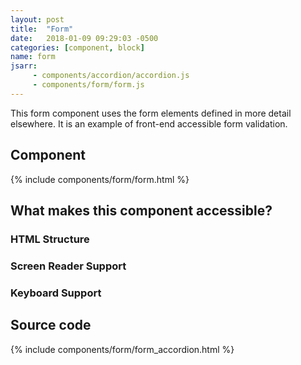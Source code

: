 ```yaml
---
layout: post
title:  "Form"
date:   2018-01-09 09:29:03 -0500
categories: [component, block]
name: form
jsarr:
     - components/accordion/accordion.js
     - components/form/form.js
---
```


This form component uses the form elements defined in more detail elsewhere. It is an example of front-end accessible form validation.

## Component
{% include components/form/form.html %}

## What makes this component accessible?
### HTML Structure 
 

### Screen Reader Support 


### Keyboard Support 


## Source code
{% include components/form/form_accordion.html %}



